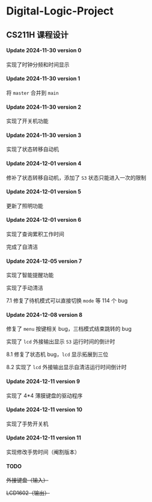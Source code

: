# Digital-Logic-Project

## CS211H 课程设计

#### Update 2024-11-30 version 0

实现了时钟分频和时间显示

#### Update 2024-11-30 version 1

将 ```master``` 合并到 ```main``` 

#### Update 2024-11-30 version 2

实现了开关机功能

#### Update 2024-11-30 version 3

实现了状态转移自动机

#### Update 2024-12-01 version 4

修补了状态转移自动机，添加了 ```S3``` 状态只能进入一次的限制

#### Update 2024-12-01 version 5

更新了照明功能

#### Update 2024-12-01 version 6

实现了查询累积工作时间

完成了自清洁

#### Update 2024-12-05 version 7

实现了智能提醒功能

实现了手动清洁

7.1 修复了待机模式可以直接切换 ```mode``` 等 114 个 bug

#### Update 2024-12-08 version 8

修复了 ```menu``` 按键相关 bug，三档模式结束跳转的 bug

实现了 ```lcd``` 外接输出显示 ```S3``` 运行时间的倒计时

8.1 修复了状态机 bug，```lcd``` 显示拓展到三位

8.2 实现了 ```lcd``` 外接输出显示自清洁运行时间倒计时

#### Update 2024-12-11 version 9

实现了 4*4 薄膜键盘的驱动程序

#### Update 2024-12-11 version 10

实现了手势开关机

#### Update 2024-12-11 version 11

实现修改手势时间（阉割版本）

#### TODO 

~~外接键盘（输入）~~

~~LCD1602（输出）~~
